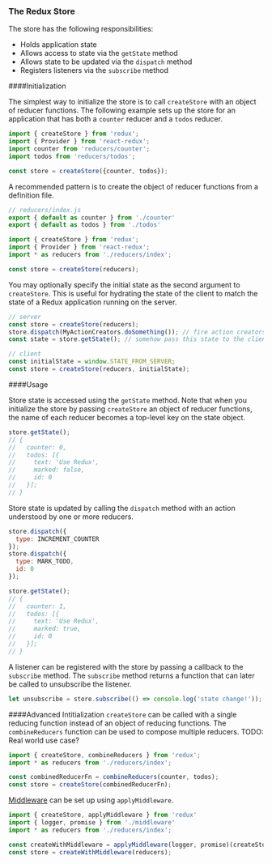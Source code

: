 ### The Redux Store

The store has the following responsibilities:

* Holds application state
* Allows access to state via the `getState` method
* Allows state to be updated via the `dispatch` method
* Registers listeners via the `subscribe` method

####Initialization

The simplest way to initialize the store is to call `createStore` with an object of reducer functions. The following example sets up the store for an application that has both a `counter` reducer and a `todos` reducer.

```js
import { createStore } from 'redux';
import { Provider } from 'react-redux';
import counter from 'reducers/counter';
import todos from 'reducers/todos';

const store = createStore({counter, todos});
```

A recommended pattern is to create the object of reducer functions from a definition file.

```js
// reducers/index.js
export { default as counter } from './counter'
export { default as todos } from './todos'
```

```js
import { createStore } from 'redux';
import { Provider } from 'react-redux';
import * as reducers from './reducers/index';

const store = createStore(reducers);
```

You may optionally specify the initial state as the second argument to `createStore`. This is useful for hydrating the state of the client to match the state of a Redux application running on the server.

```js
// server
const store = createStore(reducers);
store.dispatch(MyActionCreators.doSomething()); // fire action creators to fill the state
const state = store.getState(); // somehow pass this state to the client

// client
const initialState = window.STATE_FROM_SERVER;
const store = createStore(reducers, initialState);
```

####Usage

Store state is accessed using the `getState` method. Note that when you initialize the store by passing `createStore` an object of reducer functions, the name of each reducer becomes a top-level key on the state object.

```js
store.getState();
// {
//   counter: 0,
//   todos: [{
//     text: 'Use Redux',
//     marked: false,
//     id: 0
//   }];
// }
```

Store state is updated by calling the `dispatch` method with an action understood by one or more reducers.

```js
store.dispatch({
  type: INCREMENT_COUNTER
});
store.dispatch({
  type: MARK_TODO,
  id: 0
});
```
```js
store.getState();
// {
//   counter: 1,
//   todos: [{
//     text: 'Use Redux',
//     marked: true,
//     id: 0
//   }];
// }
```

A listener can be registered with the store by passing a callback to the `subscribe` method. The `subscribe` method returns a function that can later be called to unsubscribe the listener.

```js
let unsubscribe = store.subscribe(() => console.log('state change!'));
```

####Advanced Intitialization
`createStore` can be called with a single reducing function instead of an object of reducing functions. The `combineReducers` function can be used to compose multiple reducers. TODO: Real world use case?

```js
import { createStore, combineReducers } from 'redux';
import * as reducers from './reducers/index';

const combinedReducerFn = combineReducers(counter, todos);
const store = createStore(combinedReducerFn);
```

[Middleware](middleware.md) can be set up using `applyMiddleware`.

```js
import { createStore, applyMiddleware } from 'redux'
import { logger, promise } from './middleware'
import * as reducers from './reducers/index';

const createWithMiddleware = applyMiddleware(logger, promise)(createStore);
const store = createWithMiddleware(reducers);
```

